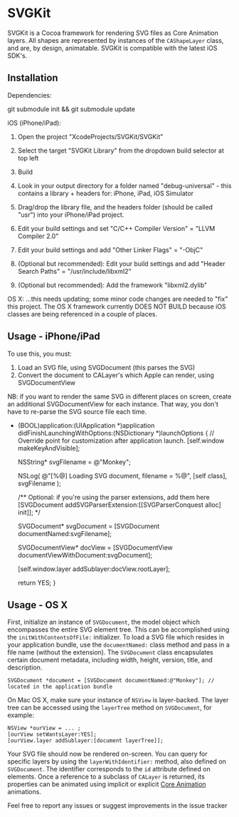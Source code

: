 SVGKit
======

SVGKit is a Cocoa framework for rendering SVG files as Core Animation layers. All shapes are represented by instances of the `CAShapeLayer` class, and are, by design, animatable. SVGKit is compatible with the latest iOS SDK's.

Installation
-----

Dependencies:

  git submodule init && git submodule update

iOS (iPhone/iPad):
  1. Open the project "XcodeProjects/SVGKit/SVGKit"
  2. Select the target "SVGKit Library" from the dropdown build selector at top left
  3. Build
  4. Look in your output directory for a folder named "debug-universal" - this contains a library + headers for: iPhone, iPad, iOS Simulator

  5. Drag/drop the library file, and the headers folder (should be called "usr") into your iPhone/iPad project.
  6. Edit your build settings and set "C/C++ Compiler Version" = "LLVM Compiler 2.0"
  7. Edit your build settings and add "Other Linker Flags" = "-ObjC"

  8. (Optional but recommended): Edit your build settings and add "Header Search Paths" = "/usr/include/libxml2"
  9. (Optional but recommended): Add the framework "libxml2.dylib"

OS X: ...this needs updating; some minor code changes are needed to "fix" this project. The OS X framework currently DOES NOT BUILD because iOS classes are being referenced in a couple of places.


Usage - iPhone/iPad
-----

To use this, you must:
  1. Load an SVG file, using SVGDocument (this parses the SVG)
  2. Convert the document to CALayer's which Apple can render, using SVGDocumentView

NB: if you want to render the same SVG in different places on screen, create an additional SVGDocumentView for each instance. That way, you don't have to re-parse the SVG source file each time.

- (BOOL)application:(UIApplication *)application didFinishLaunchingWithOptions:(NSDictionary *)launchOptions
{
	// Override point for customization after application launch.
	[self.window makeKeyAndVisible];
	
	NSString* svgFilename = @"Monkey";
	
	NSLog( @"[%@] Loading SVG document, filename = %@", [self class], svgFilename );
	
	/** Optional: if you're using the parser extensions, add them here
	[SVGDocument addSVGParserExtension:[[SVGParserConquest alloc] init]];
	*/

	SVGDocument* svgDocument = [SVGDocument documentNamed:svgFilename];

	SVGDocumentView* docView = [SVGDocumentView documentViewWithDocument:svgDocument];
		
	[self.window.layer addSublayer:docView.rootLayer];	
	
    return YES;
}

Usage - OS X
-----

First, initialize an instance of `SVGDocument`, the model object which encompasses the entire SVG element tree. This can be accomplished using the `initWithContentsOfFile:` initializer. To load a SVG file which resides in your application bundle, use the `documentNamed:` class method and pass in a file name (without the extension). The `SVGDocument` class encapsulates certain document metadata, including width, height, version, title, and description.

	SVGDocument *document = [SVGDocument documentNamed:@"Monkey"]; // located in the application bundle

On Mac OS X, make sure your instance of `NSView` is layer-backed. The layer tree can be accessed using the `layerTree` method on `SVGDocument`, for example:

	NSView *ourView = ... ;
	[ourView setWantsLayer:YES];
	[ourView.layer addSublayer:[document layerTree]];

Your SVG file should now be rendered on-screen. You can query for specific layers by using the `layerWithIdentifier:` method, also defined on `SVGDocument`. The identifier corresponds to the `id` attribute defined on elements. Once a reference to a subclass of `CALayer` is returned, its properties can be animated using implicit or explicit [Core Animation](http://developer.apple.com/library/mac/#documentation/Cocoa/Conceptual/CoreAnimation_guide/Articles/AnimatingLayers.html%23//apple_ref/doc/uid/TP40006085-SW1) animations.

Feel free to report any issues or suggest improvements in the issue tracker
